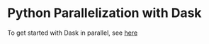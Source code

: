 # Python Parallelization with Dask

To get started with Dask in parallel, see [here](https://examples.dask.org/applications/embarrassingly-parallel.html)